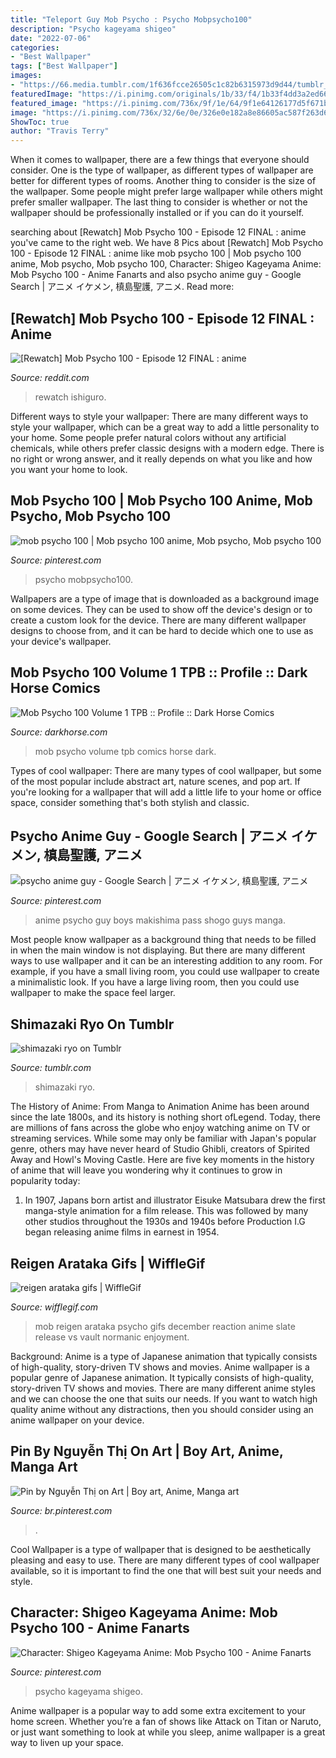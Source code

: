 ```yaml
---
title: "Teleport Guy Mob Psycho : Psycho Mobpsycho100"
description: "Psycho kageyama shigeo"
date: "2022-07-06"
categories:
- "Best Wallpaper"
tags: ["Best Wallpaper"]
images:
- "https://66.media.tumblr.com/1f636fcce26505c1c82b6315973d9d44/tumblr_inline_poknf4YjZd1usu64s_1280.gif"
featuredImage: "https://i.pinimg.com/originals/1b/33/f4/1b33f4dd3a2ed66e689c0bccb47a0f48.gif"
featured_image: "https://i.pinimg.com/736x/9f/1e/64/9f1e64126177d5f671b8c8e58d4ce047--anime-boys-manga-anime.jpg"
image: "https://i.pinimg.com/736x/32/6e/0e/326e0e182a8e86605ac587f263d6074d.jpg"
ShowToc: true
author: "Travis Terry"
---
```



When it comes to wallpaper, there are a few things that everyone should consider. One is the type of wallpaper, as different types of wallpaper are better for different types of rooms. Another thing to consider is the size of the wallpaper. Some people might prefer large wallpaper while others might prefer smaller wallpaper. The last thing to consider is whether or not the wallpaper should be professionally installed or if you can do it yourself.

	

		
searching about [Rewatch] Mob Psycho 100 - Episode 12 FINAL : anime you've came to the right web. We have 8 Pics about [Rewatch] Mob Psycho 100 - Episode 12 FINAL : anime like mob psycho 100 | Mob psycho 100 anime, Mob psycho, Mob psycho 100, Character: Shigeo Kageyama Anime: Mob Psycho 100 - Anime Fanarts and also psycho anime guy - Google Search | アニメ イケメン, 槙島聖護, アニメ. Read more:
		
    
## [Rewatch] Mob Psycho 100 - Episode 12 FINAL : Anime

<img loading=lazy src="https://i.imgur.com/pGX4YPE.png" onerror="this.onerror=null;this.src='https://tse1.mm.bing.net/th?id=OIP.m8i5XBksH2EGPDd-myIrcgHaEL&amp;pid=15.1';" alt="[Rewatch] Mob Psycho 100 - Episode 12 FINAL : anime">

_Source: reddit.com_

>rewatch ishiguro. 

	

Different ways to style your wallpaper:
There are many different ways to style your wallpaper, which can be a great way to add a little personality to your home. Some people prefer natural colors without any artificial chemicals, while others prefer classic designs with a modern edge. There is no right or wrong answer, and it really depends on what you like and how you want your home to look.

    
## Mob Psycho 100 | Mob Psycho 100 Anime, Mob Psycho, Mob Psycho 100

<img loading=lazy src="https://i.pinimg.com/originals/1b/33/f4/1b33f4dd3a2ed66e689c0bccb47a0f48.gif" onerror="this.onerror=null;this.src='https://tse1.mm.bing.net/th?id=OIP.ukkDdHYpZX92yLZ8sZdPYgHaEM&amp;pid=15.1';" alt="mob psycho 100 | Mob psycho 100 anime, Mob psycho, Mob psycho 100">

_Source: pinterest.com_

>psycho mobpsycho100. 

	

Wallpapers are a type of image that is downloaded as a background image on some devices. They can be used to show off the device's design or to create a custom look for the device. There are many different wallpaper designs to choose from, and it can be hard to decide which one to use as your device's wallpaper.

    
## Mob Psycho 100 Volume 1 TPB :: Profile :: Dark Horse Comics

<img loading=lazy src="https://d2lzb5v10mb0lj.cloudfront.net/common/salestools/previews/3001580/3001580p10.jpg" onerror="this.onerror=null;this.src='https://tse4.mm.bing.net/th?id=OIP.rPBxNvQYLxDJthYGyE7magHaKf&amp;pid=15.1';" alt="Mob Psycho 100 Volume 1 TPB :: Profile :: Dark Horse Comics">

_Source: darkhorse.com_

>mob psycho volume tpb comics horse dark. 

	

Types of cool wallpaper:
There are many types of cool wallpaper, but some of the most popular include abstract art, nature scenes, and pop art. If you're looking for a wallpaper that will add a little life to your home or office space, consider something that's both stylish and classic.

    
## Psycho Anime Guy - Google Search | アニメ イケメン, 槙島聖護, アニメ

<img loading=lazy src="https://i.pinimg.com/736x/85/3e/47/853e47799b2a504ddd3748e981eb1dc8--psycho-pass-anime-guys.jpg" onerror="this.onerror=null;this.src='https://tse4.mm.bing.net/th?id=OIP.F4cGA9t6KYB3wJ-nCuY8QAHaIZ&amp;pid=15.1';" alt="psycho anime guy - Google Search | アニメ イケメン, 槙島聖護, アニメ">

_Source: pinterest.com_

>anime psycho guy boys makishima pass shogo guys manga. 

	

Most people know wallpaper as a background thing that needs to be filled in when the main window is not displaying. But there are many different ways to use wallpaper and it can be an interesting addition to any room. For example, if you have a small living room, you could use wallpaper to create a minimalistic look. If you have a large living room, then you could use wallpaper to make the space feel larger.

    
## Shimazaki Ryo On Tumblr

<img loading=lazy src="https://66.media.tumblr.com/1f636fcce26505c1c82b6315973d9d44/tumblr_inline_poknf4YjZd1usu64s_1280.gif" onerror="this.onerror=null;this.src='https://tse2.mm.bing.net/th?id=OIP.XBZLcj0KW59SdX1Zhv185wHaEE&amp;pid=15.1';" alt="shimazaki ryo on Tumblr">

_Source: tumblr.com_

>shimazaki ryo. 

	

The History of Anime: From Manga to Animation
Anime has been around since the late 1800s, and its history is nothing short ofLegend. Today, there are millions of fans across the globe who enjoy watching anime on TV or streaming services. While some may only be familiar with Japan's popular genre, others may have never heard of Studio Ghibli, creators of Spirited Away and Howl's Moving Castle. Here are five key moments in the history of anime that will leave you wondering why it continues to grow in popularity today:
1) In 1907, Japans born artist and illustrator Eisuke Matsubara drew the first manga-style animation for a film release. This was followed by many other studios throughout the 1930s and 1940s before Production I.G began releasing anime films in earnest in 1954.

    
## Reigen Arataka Gifs | WiffleGif

<img loading=lazy src="http://66.media.tumblr.com/72321b62eaa88d63b622721530f8c7a2/tumblr_oa63vuZrwV1tddn6to1_1280.gif" onerror="this.onerror=null;this.src='https://tse2.mm.bing.net/th?id=OIP.wybtjFx4C7ehU3gS6Ss9qAHaEM&amp;pid=15.1';" alt="reigen arataka gifs | WiffleGif">

_Source: wifflegif.com_

>mob reigen arataka psycho gifs december reaction anime slate release vs vault normanic enjoyment. 

	

Background: Anime is a type of Japanese animation that typically consists of high-quality, story-driven TV shows and movies.
Anime wallpaper is a popular genre of Japanese animation. It typically consists of high-quality, story-driven TV shows and movies. There are many different anime styles and we can choose the one that suits our needs. If you want to watch high quality anime without any distractions, then you should consider using an anime wallpaper on your device.

    
## Pin By Nguyễn Thị On Art | Boy Art, Anime, Manga Art

<img loading=lazy src="https://i.pinimg.com/736x/32/6e/0e/326e0e182a8e86605ac587f263d6074d.jpg" onerror="this.onerror=null;this.src='https://tse1.mm.bing.net/th?id=OIP.wASzhsRaAZgk_P5mro53jAHaNw&amp;pid=15.1';" alt="Pin by Nguyễn Thị on Art | Boy art, Anime, Manga art">

_Source: br.pinterest.com_

>. 

	

Cool Wallpaper is a type of wallpaper that is designed to be aesthetically pleasing and easy to use. There are many different types of cool wallpaper available, so it is important to find the one that will best suit your needs and style.

    
## Character: Shigeo Kageyama Anime: Mob Psycho 100 - Anime Fanarts

<img loading=lazy src="https://i.pinimg.com/736x/9f/1e/64/9f1e64126177d5f671b8c8e58d4ce047--anime-boys-manga-anime.jpg" onerror="this.onerror=null;this.src='https://tse2.mm.bing.net/th?id=OIP.WmKDayb09v2BmGWquo2rswHaKe&amp;pid=15.1';" alt="Character: Shigeo Kageyama Anime: Mob Psycho 100 - Anime Fanarts">

_Source: pinterest.com_

>psycho kageyama shigeo. 

	

Anime wallpaper is a popular way to add some extra excitement to your home screen. Whether you’re a fan of shows like Attack on Titan or Naruto, or just want something to look at while you sleep, anime wallpaper is a great way to liven up your space.

